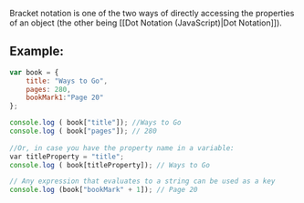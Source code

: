 Bracket notation is one of the two ways of directly accessing the properties of an object (the other being [[Dot Notation (JavaScript)|Dot Notation]]).
## Example:

```js
var book = {
	title: "Ways to Go", 
	pages: 280, 
	bookMark1:"Page 20"
};

console.log ( book["title"]); //Ways to Go​  
console.log ( book["pages"]); // 280​  
​  
​//Or, in case you have the property name in a variable:​  
​var titleProperty = "title";  
console.log ( book[titleProperty]); // Ways to Go​

// Any expression that evaluates to a string can be used as a key
console.log (book["bookMark" + 1]); // Page 20
```

